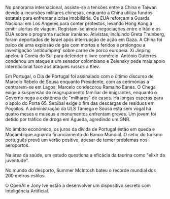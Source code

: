 No panorama internacional, assiste-se a tensões entre a China e Taiwan devido a incursões militares chinesas, enquanto a China utiliza fundos estatais para enfrentar a crise imobiliária. Os EUA reforçam a Guarda Nacional em Los Angeles para conter protestos, levando Hong Kong a emitir alertas de viagem. Registam-se ainda negociações entre o Irão e os EUA sobre o programa nuclear iraniano. Ativistas, incluindo Greta Thunberg, foram deportados de Israel após interrupção de ação em Gaza. A China foi palco de uma explosão de gás com mortos e feridos e prolongou a investigação ‘antidumping’ sobre carne de porco europeia. Xi Jinping apelou à Coreia do Sul para defender o livre comércio. António Guterres condenou um ataque a um senador colombiano e Zelensky pede mais apoio internacional face aos ataques russos a Kiev.

Em Portugal, o Dia de Portugal foi assinalado com o último discurso de Marcelo Rebelo de Sousa enquanto Presidente, com as cerimónias a centrarem-se em Lagos; Marcelo condecorou Ramalho Eanes. O Chega exige a suspensão do reagrupamento familiar de imigrantes, enquanto o Governo nega a existência de "milhares" de casos. Há longas esperas para o apoio do Porta 65. Setúbal exige o fim das descargas de resíduos em Poçoilos. A administração da ULS Tâmega e Sousa está sem vogal há quatro meses e museus e monumentos enfrentam greves. Um jovem foi detido por tráfico de droga em Águeda, agredindo um GNR.

No âmbito económico, os juros da dívida de Portugal estão em queda e Moçambique aguarda financiamento do Banco Mundial. O setor do turismo português prevê um verão positivo, apesar de temer problemas nos aeroportos.

Na área da saúde, um estudo questiona a eficácia da taurina como "elixir da juventude".

No mundo do desporto, Summer McIntosh bateu o recorde mundial dos 200 metros estilos.

O OpenAI e Jony Ive estão a desenvolver um dispositivo secreto com Inteligência Artificial.